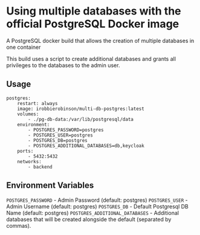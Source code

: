 # Using multiple databases with the official PostgreSQL Docker image

A PostgreSQL docker build that allows the creation of multiple databases in one container

This build uses a script to create additional databases and grants all privileges to the databases to the admin user.

## Usage

    postgres:
        restart: always
        image: irobbierobinson/multi-db-postgres:latest
        volumes:
            - ./pg-db-data:/var/lib/postgresql/data
        environment:
            - POSTGRES_PASSWORD=postgres
            - POSTGRES_USER=postgres
            - POSTGRES_DB=postgres
            - POSTGRES_ADDITIONAL_DATABASES=db,keycloak
        ports:
            - 5432:5432
        networks:
            - backend

## Environment Variables

`POSTGRES_PASSWORD` - Admin Password (default: postgres)
`POSTGRES_USER` - Admin Username (default: postgres)
`POSTGRES_DB` - Default Postgresql DB Name (default: postgres)
`POSTGRES_ADDITIONAL_DATABASES` - Additional databases that will be created alongside the default (separated by commas).

